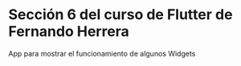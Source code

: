 # Sección 6 del curso de Flutter de Fernando Herrera


App para mostrar el funcionamiento de algunos Widgets
